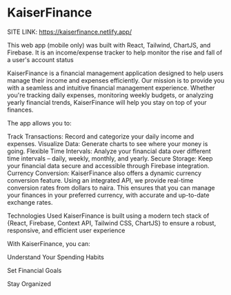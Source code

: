 # KaiserFinance

SITE LINK: https://kaiserfinance.netlify.app/

This web app (mobile only) was built with React, Tailwind, ChartJS, and Firebase. It is an income/expense tracker to help monitor the rise and fall of a user's account status

KaiserFinance is a financial management application designed to help users manage their income and expenses efficiently.
Our mission is to provide you with a seamless and intuitive financial management experience. Whether you're tracking daily expenses, monitoring weekly budgets, or analyzing yearly financial trends, KaiserFinance will help you stay on top of your finances.


The app allows you to:

Track Transactions: Record and categorize your daily income and expenses.
Visualize Data: Generate charts to see where your money is going.
Flexible Time Intervals: Analyze your financial data over different time intervals – daily, weekly, monthly, and yearly.
Secure Storage: Keep your financial data secure and accessible through Firebase integration.
Currency Conversion: KaiserFinance also offers a dynamic currency conversion feature. Using an integrated API, we provide real-time conversion rates from dollars to naira. This ensures that you can manage your finances in your preferred currency, with accurate and up-to-date exchange rates.

Technologies Used
KaiserFinance is built using a modern tech stack of {React, Firebase, Context API, Tailwind CSS, ChartJS} to ensure a robust, responsive, and efficient user experience


With KaiserFinance, you can:

Understand Your Spending Habits

Set Financial Goals

Stay Organized
